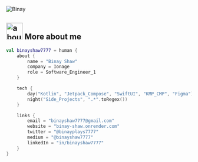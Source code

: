 ![Binay](https://github.com/binayshaw7777/binayshaw7777/assets/62587060/37dd913d-ded9-45a4-bf67-8bbba405f5dc)


## <img width="45" alt="about" src="https://raw.github.com/SebastianAigner/SebastianAigner/master/about.png"> More about me
```kotlin
val binayshaw7777 = human {
    about {
        name = "Binay Shaw"
        company = Ionage
        role = Software_Engineer_1
    }

    tech {
        day("Kotlin", "Jetpack_Compose", "SwiftUI", "KMP_CMP", "Figma")
        night("Side_Projects", ".*".toRegex())
    }

    links {
        email = "binayshaw7777@gmail.com"
        website = "binay-shaw.onrender.com"
        twitter = "@binayplays7777"
        medium = "@binayshaw7777"
        linkedIn = "in/binayshaw7777"
    }
}
```

</div-->

